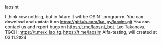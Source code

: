 laosint

I think now nothing, but in future it will be OSINT programm.
You can download and update it on https://github.com/lao-py/laosint.git
You can contact us and report bugs on https://t.me/laosint_bot.
Lao Takanava. TGCH: https://t.me/x_lao_tg, https://t.me/laosint
Alfa-testing, will created at 03.11.2024
